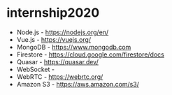 # internship2020

- Node.js - https://nodejs.org/en/
- Vue.js - https://vuejs.org/
- MongoDB - https://www.mongodb.com
- Firestore - https://cloud.google.com/firestore/docs
- Quasar - https://quasar.dev/
- WebSocket - 
- WebRTC - https://webrtc.org/
- Amazon S3 - https://aws.amazon.com/s3/
